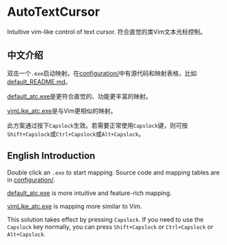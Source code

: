 # AutoTextCursor
Intuitive vim-like control of text cursor. 符合直觉的类Vim文本光标控制。

## 中文介绍

双击一个`.exe`启动映射。在[configuration/](configuration/)中有源代码和映射表格，比如[default_README.md](configuration/default/default_README.md)。

[default_atc.exe](https://github.com/RUSRUSHB/AutoTextCursor/raw/main/default_atc.exe)是更符合直觉的、功能更丰富的映射。

[vimLike_atc.exe](https://github.com/RUSRUSHB/AutoTextCursor/raw/main/vimLike_atc.exe)是与Vim更相似的映射。

此方案通过按下`Capslock`生效。若需要正常使用`Capslock`键，则可按`Shift+Capslock`或`Ctrl+Capslock`或`Alt+Capslock`。

## English Introduction

Double click an `.exe` to start mapping. Source code and mapping tables are in [configuration/](configuration/).

[default_atc.exe](default_atc.exe) is more intuitive and feature-rich mapping.

[vimLike_atc.exe](vimLike_atc.exe) is mapping more similar to Vim.

This solution takes effect by pressing `Capslock`. If you need to use the `Capslock` key normally, you can press `Shift+Capslock` or `Ctrl+Capslock` or `Alt+Capslock`.
